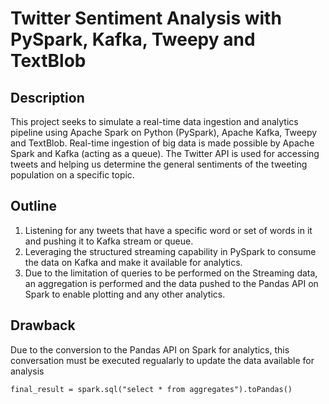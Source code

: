 # Twitter Sentiment Analysis with PySpark, Kafka, Tweepy and TextBlob

## Description 
This project seeks to simulate a real-time data ingestion and analytics pipeline using Apache Spark on Python (PySpark), Apache Kafka, Tweepy and TextBlob. Real-time ingestion of big data is made possible by Apache Spark and Kafka (acting as a queue). The Twitter API is used for accessing tweets and helping us determine the general sentiments of the tweeting population on a specific topic. 

## Outline 
1. Listening for any tweets that have a specific word or set of words in it and pushing it to Kafka stream or queue.
2. Leveraging the structured streaming capability in PySpark to consume the data on Kafka and make it available for analytics. 
3. Due to the limitation of queries to be performed on the Streaming data, an aggregation is performed and the data pushed to the Pandas API on Spark to enable plotting and any other analytics. 

## Drawback 
Due to the conversion to the Pandas API on Spark for analytics, this conversation must be executed regualarly to update the data available for analysis
```
final_result = spark.sql("select * from aggregates").toPandas() 
```




